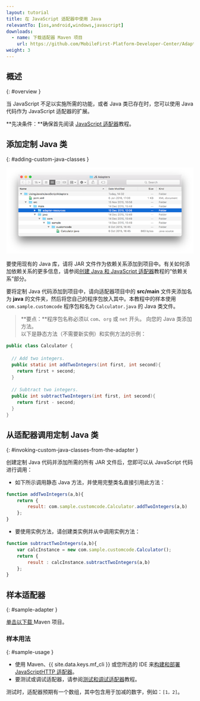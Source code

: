 ```yaml
---
layout: tutorial
title: 在 JavaScript 适配器中使用 Java
relevantTo: [ios,android,windows,javascript]
downloads:
  - name: 下载适配器 Maven 项目
    url: https://github.com/MobileFirst-Platform-Developer-Center/Adapters/tree/release80
weight: 3
---
```

<!-- NLS_CHARSET=UTF-8 -->
## 概述
{: #overview }

当 JavaScript 不足以实施所需的功能，或者 Java 类已存在时，您可以使用 Java 代码作为 JavaScript 适配器的扩展。

**先决条件：**确保首先阅读 [JavaScript 适配器](../)教程。

## 添加定制 Java 类
{: #adding-custom-java-classes }

![UsingJavainJS](UsingJavainJS.png)

要使用现有的 Java 库，请将 JAR 文件作为依赖关系添加到项目中。有关如何添加依赖关系的更多信息，请参阅[创建 Java 和 JavaScript 适配器](../../creating-adapters/#dependencies)教程的“依赖关系”部分。

要将定制 Java 代码添加到项目中，请向适配器项目中的 **src/main** 文件夹添加名为 **java** 的文件夹，然后将您自己的程序包放入其中。本教程中的样本使用 `com.sample.customcode` 程序包和名为 `Calculator.java` 的 Java 类文件。   

> <span class="glyphicon glyphicon-exclamation-sign" aria-hidden="true"></span> **要点：**程序包名称必须以 `com`、`org` 或 `net` 开头。
向您的 Java 类添加方法。  
以下是静态方法（不需要新实例）和实例方法的示例：

```java
public class Calculator {

  // Add two integers.
  public static int addTwoIntegers(int first, int second){
    return first + second;
  }

  // Subtract two integers.
  public int subtractTwoIntegers(int first, int second){
    return first - second;
  }
}
```

## 从适配器调用定制 Java 类
{: #invoking-custom-java-classes-from-the-adapter }

创建定制 Java 代码并添加所需的所有 JAR 文件后，您即可以从 JavaScript 代码进行调用：

* 如下所示调用静态 Java 方法，并使用完整类名直接引用此方法：

```javascript
function addTwoIntegers(a,b){
    return {
        result: com.sample.customcode.Calculator.addTwoIntegers(a,b)
    };
}
```
  
* 要使用实例方法，请创建类实例并从中调用实例方法：

```javascript
function subtractTwoIntegers(a,b){
    var calcInstance = new com.sample.customcode.Calculator();   
    return {
        result : calcInstance.subtractTwoIntegers(a,b)
    };
}
```

## 样本适配器

{: #sample-adapter }

[单击以下载 ](https://github.com/MobileFirst-Platform-Developer-Center/Adapters/tree/release80)Maven 项目。

### 样本用法
{: #sample-usage }

* 使用 Maven、{{ site.data.keys.mf_cli }} 或您所选的 IDE 来[构建和部署 JavaScriptHTTP 适配器](../../creating-adapters/)。
* 要测试或调试适配器，请参阅[测试和调试适配器](../../testing-and-debugging-adapters)教程。

测试时，适配器预期有一个数组，其中包含用于加减的数字，例如：`[1，2]`。
